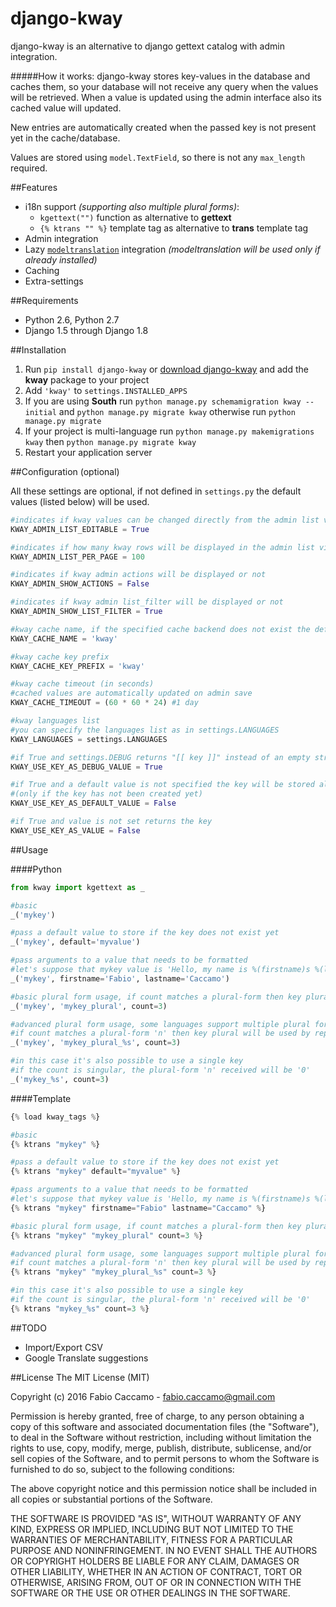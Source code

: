 # django-kway
django-kway is an alternative to django gettext catalog with admin integration.

#####How it works:
django-kway stores key-values in the database and caches them, so your database will not receive any query when the values will be retrieved. When a value is updated using the admin interface also its cached value will updated.

New entries are automatically created when the passed key is not present yet in the cache/database.

Values are stored using ``model.TextField``, so there is not any ``max_length`` required.


##Features

- i18n support *(supporting also multiple plural forms)*: 
  - ``kgettext("")`` function as alternative to **gettext**
  - ``{% ktrans "" %}`` template tag as alternative to **trans** template tag
- Admin integration
- Lazy [``modeltranslation``](https://github.com/deschler/django-modeltranslation) integration *(modeltranslation will be used only if already installed)*
- Caching
- Extra-settings

##Requirements
- Python 2.6, Python 2.7
- Django 1.5 through Django 1.8

##Installation

1. Run ``pip install django-kway`` or [download django-kway](http://pypi.python.org/pypi/django-kway) and add the **kway** package to your project
2. Add ``'kway'`` to ``settings.INSTALLED_APPS``
3. If you are using **South** run ``python manage.py schemamigration kway --initial`` and ``python manage.py migrate kway`` otherwise run ``python manage.py migrate``
4. If your project is multi-language run ``python manage.py makemigrations kway`` then ``python manage.py migrate kway``
5. Restart your application server

##Configuration (optional)

All these settings are optional, if not defined in ``settings.py`` the default values (listed below) will be used.

```python
#indicates if kway values can be changed directly from the admin list view
KWAY_ADMIN_LIST_EDITABLE = True

#indicates if how many kway rows will be displayed in the admin list view
KWAY_ADMIN_LIST_PER_PAGE = 100

#indicates if kway admin actions will be displayed or not
KWAY_ADMIN_SHOW_ACTIONS = False

#indicates if kway admin list_filter will be displayed or not
KWAY_ADMIN_SHOW_LIST_FILTER = True

#kway cache name, if the specified cache backend does not exist the default one will be used
KWAY_CACHE_NAME = 'kway'

#kway cache key prefix
KWAY_CACHE_KEY_PREFIX = 'kway'

#kway cache timeout (in seconds) 
#cached values are automatically updated on admin save
KWAY_CACHE_TIMEOUT = (60 * 60 * 24) #1 day

#kway languages list
#you can specify the languages list as in settings.LANGUAGES
KWAY_LANGUAGES = settings.LANGUAGES

#if True and settings.DEBUG returns "[[ key ]]" instead of an empty string
KWAY_USE_KEY_AS_DEBUG_VALUE = True

#if True and a default value is not specified the key will be stored also as value
#(only if the key has not been created yet)
KWAY_USE_KEY_AS_DEFAULT_VALUE = False

#if True and value is not set returns the key
KWAY_USE_KEY_AS_VALUE = False
```

##Usage

####Python

```python
from kway import kgettext as _

#basic
_('mykey')

#pass a default value to store if the key does not exist yet
_('mykey', default='myvalue')

#pass arguments to a value that needs to be formatted
#let's suppose that mykey value is 'Hello, my name is %(firstname)s %(lastname)s'
_('mykey', firstname='Fabio', lastname='Caccamo')

#basic plural form usage, if count matches a plural-form then key plural will be used
_('mykey', 'mykey_plural', count=3)

#advanced plural form usage, some languages support multiple plural forms, 
#if count matches a plural-form 'n' then key plural will be used by replacing %s with 'n'
_('mykey', 'mykey_plural_%s', count=3)

#in this case it's also possible to use a single key
#if the count is singular, the plural-form 'n' received will be '0'
_('mykey_%s', count=3)
```

####Template

```python
{% load kway_tags %}

#basic
{% ktrans "mykey" %}

#pass a default value to store if the key does not exist yet
{% ktrans "mykey" default="myvalue" %}

#pass arguments to a value that needs to be formatted
#let's suppose that mykey value is 'Hello, my name is %(firstname)s %(lastname)s'
{% ktrans "mykey" firstname="Fabio" lastname="Caccamo" %}

#basic plural form usage, if count matches a plural-form then key plural will be used
{% ktrans "mykey" "mykey_plural" count=3 %}

#advanced plural form usage, some languages support multiple plural forms, 
#if count matches a plural-form 'n' then key plural will be used by replacing %s with 'n'
{% ktrans "mykey" "mykey_plural_%s" count=3 %}

#in this case it's also possible to use a single key
#if the count is singular, the plural-form 'n' received will be '0'
{% ktrans "mykey_%s" count=3 %}
```

##TODO
- Import/Export CSV
- Google Translate suggestions

##License
The MIT License (MIT)

Copyright (c) 2016 Fabio Caccamo - fabio.caccamo@gmail.com

Permission is hereby granted, free of charge, to any person obtaining a copy
of this software and associated documentation files (the "Software"), to deal
in the Software without restriction, including without limitation the rights
to use, copy, modify, merge, publish, distribute, sublicense, and/or sell
copies of the Software, and to permit persons to whom the Software is
furnished to do so, subject to the following conditions:

The above copyright notice and this permission notice shall be included in
all copies or substantial portions of the Software.

THE SOFTWARE IS PROVIDED "AS IS", WITHOUT WARRANTY OF ANY KIND, EXPRESS OR
IMPLIED, INCLUDING BUT NOT LIMITED TO THE WARRANTIES OF MERCHANTABILITY,
FITNESS FOR A PARTICULAR PURPOSE AND NONINFRINGEMENT. IN NO EVENT SHALL THE
AUTHORS OR COPYRIGHT HOLDERS BE LIABLE FOR ANY CLAIM, DAMAGES OR OTHER
LIABILITY, WHETHER IN AN ACTION OF CONTRACT, TORT OR OTHERWISE, ARISING FROM,
OUT OF OR IN CONNECTION WITH THE SOFTWARE OR THE USE OR OTHER DEALINGS IN
THE SOFTWARE.

